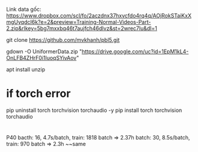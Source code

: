 Link data gốc:
https://www.dropbox.com/scl/fo/2aczdnx37hxvcfdo4rq4q/AOjRokSTaiKxXmgUyqdcI6k?e=2&preview=Training-Normal-Videos-Part-2.zip&rlkey=5bg7mxxbq46t7aujfch46dlvz&st=2wrec7lu&dl=1

git clone https://github.com/mvkhanh/pbl5.git

gdown -O UniformerData.zip "https://drive.google.com/uc?id=1EpM1kL4-OnLFB4ZHrF0i1luoqSYivAov"

apt install unzip
# if torch error
pip uninstall torch torchvision torchaudio -y
pip install torch torchvision torchaudio
#
P40 bacth: 16, 4.7s/batch, train: 1818 batch => 2.37h
    batch: 30, 8.5s/batch, train: 970 batch => 2.3h ~~same

